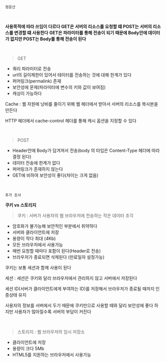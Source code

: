 `정운산`

</br>

 **사용목적에 따라 쓰임이 다르다 GET은 서버의 리소스를 요청할 떄 POST는 서버의 리소스를 변경할 떄 사용한다**
 **GET은 파라미터를 통해 전송이 되기 때문에 Body안에 데이터가 없지만 POST는 Body를 통해 전송이 된다**

</br>

> GET

- 쿼리 파라미터로 전송
- url의 길이제한이 있어서 테이터를 전송하는 것에 대해 한계가 있다
- 퍼머링크(permalink) 존재
- 보안성에 문제(파라미터에 변수의 키와 값이 보여짐)
- 캐싱이 가능하다

Cache : 웹 자원에 낭비를 줄이기 위해 웹 헤더에서 받아서 서버의 리소스를 복사본을 만든다

HTTP 헤더에서 cache-control 헤더를 통해 캐시 옵션을 지정할 수 있다

</br>

> POST

- Header안에 Body가 담겨져서 전송(body 의 타입은 Content-Type 헤더에 따라 결정 된다)
- 데이터 전송에 한계가 없다
- 퍼머링크가 존재하지 않는다
- GET에 비하여 보안성이 좋다(차이는 크게 없음)

</br>

`추가 조사`

**쿠키  vs 스토리지**

> 쿠키 : 서버가 사용자의 웹 브라우저에 전송하는 작은 데이터 조각

- 암호화가 불가능해 보안적인 부분에서 취약하다
- 서버와 클라이언트에 저장
- 용량이 작다 최대 (4Kb)
- 모든 브라우저에서 사용가능
- 매번 요청할 때마다 포함이 된다(Header로 전송)
- 브라우저가 종료되면 삭제된다 (만료일자 설정가능)

쿠키는 보통 세션과 함께 사용이 된다

세션 : 세션은 쿠키와 달리 브라우저에서 관리하지 않고 서버에서 저장된다

세션 ID(서버가 클라이언트에게 부여하는 ID)를 저장해서 브라우저가 종료될 때까지 인증상태 유지

사용자의 정보를 서버에서 두기 때문에 쿠키만으로 사용할 때와 달리 보안성에 좋다 하지만 사용자가 많아질수록 서버의 부담이 커진다

</br>

> 스토리지 : 웹 브라우저의 임시 저장소

- 클라이언트에 저장
- 용량이 크다 5Mb
- HTML5를 지원하는 브라우저에서 사용가능
